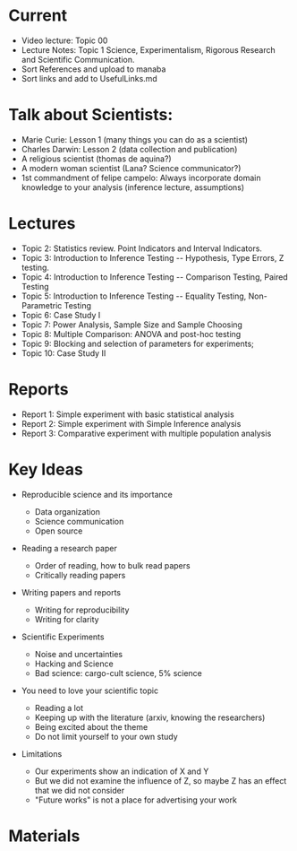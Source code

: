 # Current
- Video lecture: Topic 00
- Lecture Notes: Topic 1 Science, Experimentalism, Rigorous Research and Scientific Communication.
- Sort References and upload to manaba
- Sort links and add to UsefulLinks.md

# Talk about Scientists:
- Marie Curie: Lesson 1 (many things you can do as a scientist)
- Charles Darwin: Lesson 2 (data collection and publication)
- A religious scientist (thomas de aquina?)
- A modern woman scientist (Lana? Science communicator?)
- 1st commandment of felipe campelo: Always incorporate domain knowledge to your analysis (inference lecture, assumptions)

# Lectures
- Topic 2: Statistics review. Point Indicators and Interval Indicators.
- Topic 3: Introduction to Inference Testing -- Hypothesis, Type Errors, Z testing.
- Topic 4: Introduction to Inference Testing -- Comparison Testing, Paired Testing
- Topic 5: Introduction to Inference Testing -- Equality Testing, Non-Parametric Testing
- Topic 6: Case Study I
- Topic 7: Power Analysis, Sample Size and Sample Choosing
- Topic 8: Multiple Comparison: ANOVA and post-hoc testing
- Topic 9: Blocking and selection of parameters for experiments;
- Topic 10: Case Study II

# Reports
- Report 1: Simple experiment with basic statistical analysis
- Report 2: Simple experiment with Simple Inference analysis
- Report 3: Comparative experiment with multiple population analysis

# Key Ideas
- Reproducible science and its importance
  - Data organization
  - Science communication
  - Open source

- Reading a research paper
  - Order of reading, how to bulk read papers
  - Critically reading papers

- Writing papers and reports
  - Writing for reproducibility
  - Writing for clarity

- Scientific Experiments
  - Noise and uncertainties
  - Hacking and Science
  - Bad science: cargo-cult science, 5% science

- You need to love your scientific topic
  - Reading a lot
  - Keeping up with the literature (arxiv, knowing the researchers)
  - Being excited about the theme
  - Do not limit yourself to your own study

- Limitations
  - Our experiments show an indication of X and Y
  - But we did not examine the influence of Z, so maybe Z has an effect that we did not consider
  - "Future works" is not a place for advertising your work

# Materials
